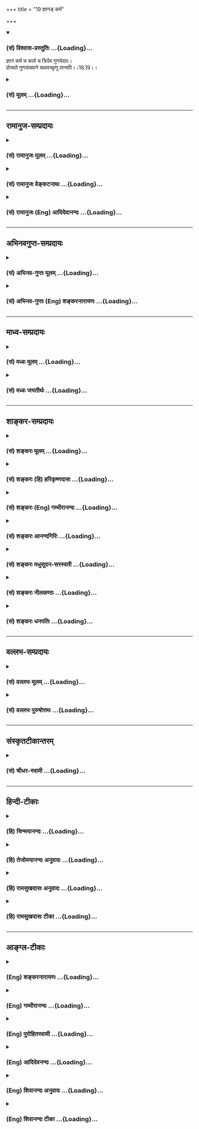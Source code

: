 +++
title = "19 ज्ञानङ् कर्म"

+++
<div class="js_include" newlevelforh1="3" title="(सं) विश्वास-प्रस्तुतिः" unfilled url="/purANam/mahAbhAratam/06-bhIShma-parva/02-bhagavad-gItA-parva/saMskRtam/vishvAsa-prastutiH/18_moxa-saMnyAsa-yogaH/19_jnAna~N_karma.md">
<details open><summary><h3>(सं) विश्वास-प्रस्तुतिः ...{Loading}...</h3></summary>

ज्ञानं कर्म च कर्ता च त्रिधैव गुणभेदतः।  
प्रोच्यते गुणसंख्याने यथावच्छृणु तान्यपि।।18.19।।
</details>
</div>
<div class="js_include collapsed" newlevelforh1="3" title="(सं) मूलम्" unfilled url="/purANam/mahAbhAratam/06-bhIShma-parva/02-bhagavad-gItA-parva/saMskRtam/mUlam/18_moxa-saMnyAsa-yogaH/19_jnAna~N_karma.md">
<details><summary><h3>(सं) मूलम् ...{Loading}...</h3></summary>

ज्ञानं कर्म च कर्ता च त्रिधैव गुणभेदतः।  
प्रोच्यते गुणसंख्याने यथावच्छृणु तान्यपि।।18.19।।
</details>
</div>


_________________
## रामानुज-सम्प्रदायः
<div class="js_include collapsed" newlevelforh1="3" title="(सं) रामानुजः मूलम्" unfilled url="/purANam/mahAbhAratam/06-bhIShma-parva/02-bhagavad-gItA-parva/saMskRtam/rAmAnujaH/mUlam/18_moxa-saMnyAsa-yogaH/19_jnAna~N_karma.md">
<details><summary><h3>(सं) रामानुजः मूलम् ...{Loading}...</h3></summary>

।।18.19।। कर्तव्यकर्मविषयं **ज्ञानम्;** अनुष्ठीयमानं **च कर्म**
तस्यानुष्ठाता **च** सत्त्वादि**गुणभेदतः** **त्रिधा एव प्रोच्यते।**
**गुणसंख्याने** गुणकार्यगणने **यथावत् श्रृणु तानि अपि** -- तानि गुणतो
भिन्नानि ज्ञानादीनि यथावत् श्रृणु।

</details>
</div>
<div class="js_include collapsed" newlevelforh1="3" title="(सं) रामानुजः वेङ्कटनाथः" unfilled url="/purANam/mahAbhAratam/06-bhIShma-parva/02-bhagavad-gItA-parva/saMskRtam/rAmAnujaH/venkaTanAthaH/18_moxa-saMnyAsa-yogaH/19_jnAna~N_karma.md">
<details><summary><h3>(सं) रामानुजः वेङ्कटनाथः ...{Loading}...</h3></summary>

  
  
।।18.19।। ज्ञानं ज्ञेयं परिज्ञाता \[18।18\] इत्युक्ता एव पदार्थाःज्ञानं
कर्म च कर्ता च इत्यनूद्यन्ते। ज्ञातृत्वकर्तृत्वयोरवस्थाभेदमात्रत्वात्
ज्ञानोक्त्यैव ज्ञातुरपि सिद्धेरिहानुक्तिः ज्ञेयशब्दस्य च कर्मविषयत्वात्।
करणं तु कर्मानुप्रविष्टत्वान्न पृथग्विभजिष्यते। गुणसङ्ख्यानशब्देन
साङ्ख्यराद्धान्तविवक्षायां प्रमाणाभावात्प्रकृते चानुपयोगात्
गुणस्वरूपगणने च ज्ञानादेरनुप्रवेशाभावात्गुणकार्यगणन
इत्युक्तम्। यथावच्छृणु यथावछ्रवणयोग्यमवधानं कुर्वित्यर्थः। यथावत् इति
विवक्षितं प्रकारमाहगुणतो भिन्नानीति।  
  

</details>
</div>
<div class="js_include collapsed" newlevelforh1="3" title="(सं) रामानुजः (Eng) आदिदेवानन्दः" unfilled url="/purANam/mahAbhAratam/06-bhIShma-parva/02-bhagavad-gItA-parva/saMskRtam/rAmAnujaH/english/AdidevAnandaH/18_moxa-saMnyAsa-yogaH/19_jnAna~N_karma.md">
<details><summary><h3>(सं) रामानुजः (Eng) आदिदेवानन्दः ...{Loading}...</h3></summary>

18.19 The knowledge of action which ought to be done, the act to be
performed, and the performer of the act are threefold, each of them
being divided in accordance with Sattva etc., Listen about these, which
are differentiated according to the Gunas.

</details>
</div>


_________________
## अभिनवगुप्त-सम्प्रदायः
<div class="js_include collapsed" newlevelforh1="3" title="(सं) अभिनव-गुप्तः मूलम्" unfilled url="/purANam/mahAbhAratam/06-bhIShma-parva/02-bhagavad-gItA-parva/saMskRtam/abhinava-guptaH/mUlam/18_moxa-saMnyAsa-yogaH/19_jnAna~N_karma.md">
<details><summary><h3>(सं) अभिनव-गुप्तः मूलम् ...{Loading}...</h3></summary>

।।18.19।। अथैषां षण्णामपि संक्षेपेण गुणभेदात् +++(omits गुण -- )+++ भेदं
दर्शयितुमाह -- ज्ञानमिति। गुणानां संख्यानं निश्चयो यत्र; तत्र
साङ्ख्यीयकृतान्ते ज्ञानादित्रिविधमुच्यते यत्; तच्छृणु इति संगतिः। ज्ञानम्
इत्यनेन ज्ञाने क्रियायां च यत् करणं तत् द्विविधमुक्तम्। एवं कर्म इति
ज्ञेयं कार्यं च कर्ता इति +++(; N; K omits कर्तेति )+++ ज्ञाता कर्ता चेति।

</details>
</div>
<div class="js_include collapsed" newlevelforh1="3" title="(सं) अभिनव-गुप्तः (Eng) शङ्करनारायणः" unfilled url="/purANam/mahAbhAratam/06-bhIShma-parva/02-bhagavad-gItA-parva/saMskRtam/abhinava-guptaH/english/shankaranArAyaNaH/18_moxa-saMnyAsa-yogaH/19_jnAna~N_karma.md">
<details><summary><h3>(सं) अभिनव-गुप्तः (Eng) शङ्करनारायणः ...{Loading}...</h3></summary>

18.19 Jnanam etc. In enumerating the Strands : In the consdered
conclusion of the Sankhya where the Strands are decided numerically,
these instruments of knowledge etc., are declared to be of three types.
that you must listen to. This is what is conveyed by the association of
words (or ideas) here. By instrument-of-knowledge (Jnanam) the two-fold
instruments viz. that of knowledge and of activity, are spoken of.
Similarly object (karman) speaks of both the object of knowledge and the
object of activity and agent (kartr) refers to both the knower and the
performer. Now the three verses. Sarvabhutesu etc. (20-22) speak of the
three-foldness of the instrument of knowledge. That is why the
Instrumental Yena is employed. The nature of all the instruments of
knowledge and of action is described by this much of portion. The
three-foldness of object of both the types viz. the object of knowledge
and the object of action is described by the tripple verses Niyatam etc.
(23-25). The three-fold nature of the agent of both the categories viz.
the knower and the doer is briefly explained by the three verses
Muktasangah etc. (26-28). The three types of the intellect is examined
by three verses, Pravrttim etc. (30-32), in order to explain the
different nature of the two-fold instruments (i.e. of knowledge and of
action). By this means the three-fold nature of other instrumetns is
also indicated. The instrument reires technical know-how, and this
technical know-how, of course, consists of the pentad that includes
content and so on. However, because faith \[included in this pentad\]
has already been dealt with (XVII, 2ff.), and because the desire to know
and the aversion to know \[both belonging to the pentad\] are obtained
by inference through the firmness and happiness \[of the pentad\], the
three-fold division of the last two is explained by the verses Dhrtya
yaya etc. (33-35) and Sukham tu idanim etc. (36-39). All this \[the
Lord\] declares \[one by one\] ;-

</details>
</div>


_________________
## माध्व-सम्प्रदायः
<div class="js_include collapsed" newlevelforh1="3" title="(सं) मध्वः मूलम्" unfilled url="/purANam/mahAbhAratam/06-bhIShma-parva/02-bhagavad-gItA-parva/saMskRtam/madhvaH/mUlam/18_moxa-saMnyAsa-yogaH/19_jnAna~N_karma.md">
<details><summary><h3>(सं) मध्वः मूलम् ...{Loading}...</h3></summary>

।।18.19।। पुनः साधनप्रथनाय गुणभेदानाह -- ज्ञानमित्यादिना। गुणसङ्ख्याने
गुणगणनप्रकरणे।

</details>
</div>
<div class="js_include collapsed" newlevelforh1="3" title="(सं) मध्वः जयतीर्थः" unfilled url="/purANam/mahAbhAratam/06-bhIShma-parva/02-bhagavad-gItA-parva/saMskRtam/madhvaH/jayatIrthaH/18_moxa-saMnyAsa-yogaH/19_jnAna~N_karma.md">
<details><summary><h3>(सं) मध्वः जयतीर्थः ...{Loading}...</h3></summary>

।।18.19।। ज्ञानं कर्मेत्यादेः प्रकृतोपयोगाप्रतीतेस्तं दर्शयन्नाह --
**पुनरि**ति। मोक्षसाधनं प्रागपि गुणभेदानामुक्तत्वात्पुनरित्युक्तम्।
गुणसङ्ख्यानशब्देन कापिलं शास्त्रमुच्यत इति भावेनाऽऽह -- **गुणे**ति। तच्च
वैदिकमभिप्रेतम्।

</details>
</div>


_________________
## शाङ्कर-सम्प्रदायः
<div class="js_include collapsed" newlevelforh1="3" title="(सं) शङ्करः मूलम्" unfilled url="/purANam/mahAbhAratam/06-bhIShma-parva/02-bhagavad-gItA-parva/saMskRtam/shankaraH/mUlam/18_moxa-saMnyAsa-yogaH/19_jnAna~N_karma.md">
<details><summary><h3>(सं) शङ्करः मूलम् ...{Loading}...</h3></summary>

।।18.19।। --,**ज्ञानं कर्म च;** कर्म क्रिया; न कारकं पारिभाषिकम्
ईप्सिततमं कर्म; **कर्ता च** निर्वर्तकः क्रियाणां **त्रिधा एव;** अवधारणं
गुणव्यतिरिक्तजात्यन्तराभावप्रदर्शनार्थं **गुणभेदतः** सत्त्वादिभेदेन
इत्यर्थः। **प्रोच्यते** कथ्यते **गुणसंख्याने** कापिले शास्त्रे तदपि
गुणसंख्यानशास्त्रं गुणभोक्तृविषये प्रमाणमेव। परमार्थब्रह्मैकत्वविषये
यद्यपि विरुध्यते; तथापि ते हि कापिलाः गुणगौणव्यापारनिरूपणे अभियुक्ताः
इति तच्छास्त्रमपि वक्ष्यमाणार्थस्तुत्यर्थत्वेन उपादीयते इति न विरोधः।
**यथावत्** यथान्यायं यथाशास्त्रं **श्रृणु तान्यपि** ज्ञानादीनि
तद्भेदजातानि गुणभेदकृतानि श्रृणु; वक्ष्यमाणे अर्थे मनःसमाधिं कुरु
इत्यर्थः।। ज्ञानस्य तु तावत् त्रिविधत्वम् उच्यते --,

</details>
</div>
<div class="js_include collapsed" newlevelforh1="3" title="(सं) शङ्करः (हि) हरिकृष्णदासः" unfilled url="/purANam/mahAbhAratam/06-bhIShma-parva/02-bhagavad-gItA-parva/saMskRtam/shankaraH/hindI/harikRShNadAsaH/18_moxa-saMnyAsa-yogaH/19_jnAna~N_karma.md">
<details><summary><h3>(सं) शङ्करः (हि) हरिकृष्णदासः ...{Loading}...</h3></summary>

।।18.19।। क्रिया; कारक और फल सभी त्रिगुणात्मक हैं; अतः सत्त्व; रज और तम
इन तीनों गुणोंके भेदसे उन सबका त्रिविध भेद बतलाना है। सो आरम्भ करते हैं
--, यहाँ कर्म शब्दका अर्थ क्रिया है; कर्ताका अत्यन्त इष्ट पारिभाषिक शब्द
कारकरूप कर्म नहीं। ज्ञान; कर्म और कर्ता अर्थात् क्रिया करनेवाला -- ये
तीनों ही; गुणोंकी संख्या करनेवाले शास्त्रोंमें अर्थात् कपिलमुनिप्रणीत
शास्त्रमें गुणोंके भेदसे यानी सात्त्विक आदि भेदसे; प्रत्येक तीनतीन
प्रकारके बतलाये गये हैं। यहाँ त्रिधाके साथ एव शब्द जोड़कर यह आशय प्रकट
किया गया है; कि उक्त तीनों पदार्थ गुणोंसे अतिरिक्त अन्य जातिके नहीं हैं।
वह गुणोंकी संख्या करनेवाला कापिलशास्त्र यद्यपि परमार्थब्रह्मकी एकताके
विषयमें (भगवान्के सिद्धान्तसे) विरुद्ध है तो भी गुणोंके भोक्ता ( जीव )
के विषयमें तो प्रमाण है ही। वे कापिलसाङ्ख्यके अनुयायी; गुण और गुणके
व्यापारका निरूपण करनेमें निपुण हैं। इसलिये उनका शास्त्र भी आगे कहे हुए
अभिप्रायकी स्तुति करनेके लिये प्रमाणरूपसे ग्रहण किया जाता है; सुतरां कोई
विरोध नहीं है। उनको अर्थात् ज्ञान; कर्म और कर्ताको तथा गुणोंके अनुसार
किये हुए उनके सात्त्विक आदि समस्त भेदोंको; तू यथावत् -- जैसा शास्त्रमें
न्यायानुसार कहा है उसी प्रकार सुन अर्थात् आगे कही जानेवाली बातमें चित्त
लगा।

</details>
</div>
<div class="js_include collapsed" newlevelforh1="3" title="(सं) शङ्करः (Eng) गम्भीरानन्दः" unfilled url="/purANam/mahAbhAratam/06-bhIShma-parva/02-bhagavad-gItA-parva/saMskRtam/shankaraH/english/gambhIrAnandaH/18_moxa-saMnyAsa-yogaH/19_jnAna~N_karma.md">
<details><summary><h3>(सं) शङ्करः (Eng) गम्भीरानन्दः ...{Loading}...</h3></summary>

18.19 Jnanam, knowledge; karma, action-not the objective case in the
technical sense, which is defined as 'that which is most cheirshed by
the subject'; and karta, agent, the accomplisher of actions; procyate,
are stated; guna-sankhyane, in the teaching about the gunas, in the
philosophy of Kapila; to be eva, only (-only is used for emphasis, by
way of showing that they have no classification other than that based on
the gunas-); tridha, of three kinds; guna-bhedatah, according to the
differences of the gunas, i.e. according to the differences of sattva
etc. Even that philosophy teaching about the gunas is certainly vaild so
far as it concerns the experiencer of the gunas, though it is
contradictory so far as the non-duality of the supreme Reality, Brahman,
is concerned. Those followers of Kapila are acknoweldge authorities in
the ascertainment of the functions of the gunas and their derivatives.
Hence, that scripture, too, is being referred to by way of eulogy of the
subject-matter going to be spoken of. Therefore there is no
contradiction. Srnu, hear; tani, about them; api, also; yathavat, as
they are, as established by reason and as propounded in the scriptures.
Hear about knowledge etc. and all their diversities created by the
differences of the gunas. The idea is , 'Concentrate your mind on the
subject going to be taught.' And now the threefold classification of
knowledge is being stated:

</details>
</div>
<div class="js_include collapsed" newlevelforh1="3" title="(सं) शङ्करः आनन्दगिरिः" unfilled url="/purANam/mahAbhAratam/06-bhIShma-parva/02-bhagavad-gItA-parva/saMskRtam/shankaraH/AnandagiriH/18_moxa-saMnyAsa-yogaH/19_jnAna~N_karma.md">
<details><summary><h3>(सं) शङ्करः आनन्दगिरिः ...{Loading}...</h3></summary>

।।18.19।। अनन्तरश्लोकदशकतात्पर्यमाह -- **अथेति।**
ज्ञानादिप्रस्तावानन्तर्यमथशब्दार्थः। इदानीं
प्रस्तुतज्ञानाद्यवान्तरभेदापेक्षायामित्यर्थः। तेषां गुणभेदात्त्रैविध्ये
हेतुमाह -- **गुणात्मकत्वादिति।** वक्तव्यो वक्ष्यमाणश्लोकनवकेनेति शेषः।
एवं स्थिते प्रथममवान्तरभेदप्रतिज्ञा क्रियत इत्याह -- **इत्यारभ्यत इति।**
कर्तुरीप्सिततमं कर्मेति यत्तत्परिभाष्यते तन्नात्र कर्मशब्दवाच्यमित्याह
-- **नेति।** गुणातिरेकेण विधान्तरं ज्ञानादिषु नेति
निर्धारयितुमवधारणमित्याह -- **गुणेति।** ज्ञानादीनां प्रत्येकं
गुणभेदप्रयुक्ते त्रैविध्ये प्रमाणमाह -- **प्रोच्यत** **इति।** नतु कापिलं
पातञ्जलमित्यादि शास्त्रं विरुद्धार्थत्वादप्रमाणं कथमिह प्रमाणीक्रियते
तत्राह -- **तदपीति।** विषयविशेषे विरोधेऽपि प्रकृतेऽर्थे
प्रामाण्यमविरुद्धमित्यर्थः। यद्यपि कापिलादयो गुणवृत्तिविचारे
गौणव्यापारस्य भोगादेर्निरूपणे च निपुणास्तथापि कथं तदीयं शास्त्रमत्र
प्रमाणीकृतमित्याशङ्क्याह -- **ते हीति।** ज्ञानादिषु प्रत्येकमवान्तरभेदो
वक्ष्यमाणोऽर्थस्तस्य तन्त्रान्तरेऽपि प्रसिद्धिकथनं स्तुतिस्तादर्थ्येन
कापिलादिमतोपादानमिहोपयोगीत्यर्थः। तृतीयपादस्याविरुद्धार्थत्वं निगमयति --
**नेति।** यथावदित्यादिव्याचष्टे -- **यथान्यायमिति।**

</details>
</div>
<div class="js_include collapsed" newlevelforh1="3" title="(सं) शङ्करः मधुसूदन-सरस्वती" unfilled url="/purANam/mahAbhAratam/06-bhIShma-parva/02-bhagavad-gItA-parva/saMskRtam/shankaraH/madhusUdana-sarasvatI/18_moxa-saMnyAsa-yogaH/19_jnAna~N_karma.md">
<details><summary><h3>(सं) शङ्करः मधुसूदन-सरस्वती ...{Loading}...</h3></summary>

।।18.19।। इदानीं ज्ञानज्ञेयज्ञातरूपस्य करणकर्मकर्तृरूपस्य च त्रिकद्वयस्य
त्रिगुणात्मकत्वं वक्तव्यमिति तदुभयं संक्षिप्य त्रिगुणात्मकत्वं
प्रतिजानीते -- ज्ञानं कर्म चेति। ज्ञानं प्राग्व्याख्यातम्।
ज्ञेयमप्यत्रैवान्तर्भूतं ज्ञानोपाधिकत्वाज्ज्ञेयत्वस्य। कर्म क्रिया
त्रिविधः कर्मसंग्रह इत्यत्रोक्ता। चकारात् करणकर्मकारकयोरत्रैवान्तर्भावः
क्रियोपाधिकत्वात्कारकत्वस्य। कर्ता क्रियाया निर्वर्तकश्चकाराज्ज्ञाता च।
कर्तुः क्रियोपाधिकत्वेऽपि पृथक् त्रैगुण्यकथनं
कुतार्किकभ्रमकल्पितात्मत्वनिवारणार्थम्। ते हि कर्तैवात्मेति मन्यन्ते।
गुणाः सत्त्वरजस्तमांसि सम्यक् कार्यभेदेन व्याख्यायन्ते
प्रतिपाद्यन्तेऽस्मिन्निति गुणसंख्यानं कापिलं तस्मिन् ज्ञानं क्रिया च
कर्ता च गुणभेदतः सत्त्वरजस्तमोभेदेन त्रिधैव प्रोच्यते। एवकारो
विधान्तरनिवारणार्थः। यद्यपि कापिलं शास्त्रं परमार्थब्रह्मैकत्वविषये न
प्रमाणं तथाप्यपरमार्थगुणगौणभेदनिरूपणे व्यावहारिकं प्रामाण्यं भजत इति
वक्ष्यमाणार्थस्तुत्यर्थं गुणसंख्याने प्रोच्यत इत्युक्तम्।
तन्त्रान्तरेऽपि प्रसिद्धमिदं न केवलस्मिन्नेव तन्त्र इति
स्तुतिर्यथावद्यथाशास्त्रं शृणु श्रोतुं सावधानो भव। तानि
विज्ञानादीन्यपिशब्दात्तद्भेदजातानि च गुणभेदकृतान्यत्र चैवमपौनरुक्त्यं
द्रष्टव्यम्। चतुर्दशेऽध्याये तत्र सत्त्वं निर्मलत्वादित्यादिना गुणानां
बन्धहेतुत्वप्रकारो निरूपितो गुणातीतस्य जीवन्मुक्तत्वनिरूपणाय सप्तदशे
पुनर्यजन्ते सात्त्विका देवानित्यादिना गुणकृतत्रिविधस्वभावनिरूपणेनासुरं
रजस्तमःस्वभावं परित्यज्य सात्त्विकाहारादिसेवया दैवः सात्त्विकः स्वभावः
संपादनीय इत्युक्तमिह तु स्वभावतो गुणातीतस्यात्मनः क्रियाकारकफलसंबन्धो
नास्तीति दर्शयितुं तेषां सर्वेषां त्रिगुणात्मकत्वमेव न रूपान्तरमस्ति
येनात्मसंबन्धिता स्यादित्युच्यत इति विशेषः।

</details>
</div>
<div class="js_include collapsed" newlevelforh1="3" title="(सं) शङ्करः नीलकण्ठः" unfilled url="/purANam/mahAbhAratam/06-bhIShma-parva/02-bhagavad-gItA-parva/saMskRtam/shankaraH/nIlakaNThaH/18_moxa-saMnyAsa-yogaH/19_jnAna~N_karma.md">
<details><summary><h3>(सं) शङ्करः नीलकण्ठः ...{Loading}...</h3></summary>

।।18.19।। पूर्वश्लोकोक्ते ज्ञानादिषट्के परिज्ञाता कर्ता चैक एवेति
परिशिष्टाः पञ्च तेषां सर्वेषां प्राकृतत्वेन त्रिगुणात्मकत्वे प्राप्ते
ज्ञेयकरणयोर्जडयोर्घटकुठारकल्पयोः परिसंख्यार्थं त्रयाणामेव प्रत्येकं
त्रिविधत्वं विवरीतुं प्रतिजानीते -- **ज्ञानमिति।** ज्ञानं कर्म कर्ता
चेति त्रयमेव गुणभेदतस्त्रिधा न तु ज्ञेयकरणे। गुणसंख्याने कापिले
शास्त्रे। यद्यपि तत्र एकस्यां प्रमदायां भर्तुः सुखं जायते तं प्रति
तस्याः सत्त्वोद्भूतत्वात्; तामविन्दतश्चैत्रस्य दुःखं जायते तं प्रति
तस्याः रजोद्भूतत्वात्। तस्यामेव सपत्न्या द्वेषस्तां प्रति
तस्यास्तमोद्भूतत्वात्। प्रमदयैव सर्वे भावा व्याख्याता इति कापिलानां
ज्ञेयकरणयोरपि त्रैविध्यं प्रसिद्धम्। तथापि प्रमदादय एकस्यैव पुंसो
निमित्तभेदेन प्रीतिदुःखद्वेषविषया अपि भवन्तीति पूर्वोक्तव्यवस्थाया
निर्मूलत्वात्। प्रीत्यादीनां कर्तृसमवायितया प्रतीयमानानामालम्बनभूतायाः
प्रमदायाः प्रीत्याद्यात्मकत्वं कल्पयितुं न शक्यत इति न भगवता
तयोस्त्रिविधत्वं व्याख्यायते। अक्षरार्थः स्पष्टः।

</details>
</div>
<div class="js_include collapsed" newlevelforh1="3" title="(सं) शङ्करः धनपतिः" unfilled url="/purANam/mahAbhAratam/06-bhIShma-parva/02-bhagavad-gItA-parva/saMskRtam/shankaraH/dhanapatiH/18_moxa-saMnyAsa-yogaH/19_jnAna~N_karma.md">
<details><summary><h3>(सं) शङ्करः धनपतिः ...{Loading}...</h3></summary>

।।18.19।। क्रियाकारकफलानामात्मसंबन्धो नास्तीति दर्शयितुं तेषां सर्वेषां
त्रिगुणात्मकत्वात् सत्त्वरजस्तमोगुणभेदेन त्रैविध्यप्रतिपादमारभ्यते --
ज्ञानमिति। कर्मशब्देन क्रिया ग्राह्या वक्ष्यमाणानुरोधात्। ननु
कर्तुरीप्सिततमं कर्मेति पारिभाषिकं कर्म कारकं कर्ता च क्रियाणां
निर्वतर्कः गुणभेदतः सत्त्वादिगुणभेदेन त्रिधैव गुणसंख्याने प्रोच्यते।
अवधारणं गुणव्यतिरेकेण विविधान्तरं ज्ञानादिषु नास्तीति निर्धारणार्थम्।
गुणाः सत्त्वादयः सभ्यक्कार्यभेदेन ख्यायन्ते प्रतिपाद्यन्तेऽस्मिन्निति
गुणसंख्यानं कापिलशास्त्रं यद्यपि परमार्थब्रह्मैकत्वविषये विरुध्यते तथापि
तेषां कापिलानां गुणागौणव्यापारनिरुपणेऽभि युक्तात्वात्तच्छास्त्रमपि
वक्ष्यमाणस्तुत्यर्थत्वेनोपादीयते। वक्ष्यमाणार्थस्य तन्त्रान्तरेऽपि
प्रसिद्धकथनं स्तुतिः। तानि ज्ञानादीनि अपिशब्दात्तद्भेदजातानि च
गुणभेदकृतानि श्रृणु। वक्ष्यमाणेऽर्थे मनःसमाधानं कुर्वित्यर्थः।

</details>
</div>


_________________
## वल्लभ-सम्प्रदायः
<div class="js_include collapsed" newlevelforh1="3" title="(सं) वल्लभः मूलम्" unfilled url="/purANam/mahAbhAratam/06-bhIShma-parva/02-bhagavad-gItA-parva/saMskRtam/vallabhaH/mUlam/18_moxa-saMnyAsa-yogaH/19_jnAna~N_karma.md">
<details><summary><h3>(सं) वल्लभः मूलम् ...{Loading}...</h3></summary>

।।18.19।। ज्ञानमिति। पूर्वोक्तं ज्ञानं कर्म चानुष्ठीयमानं कर्त्ता
तदनुष्ठाता सत्त्वादिगुणभेदतस्त्रिधैवोच्यते। गुणसङ्ख्याने साङ्ख्य
इत्यर्थः।

</details>
</div>
<div class="js_include collapsed" newlevelforh1="3" title="(सं) वल्लभः पुरुषोत्तमः" unfilled url="/purANam/mahAbhAratam/06-bhIShma-parva/02-bhagavad-gItA-parva/saMskRtam/vallabhaH/puruShottamaH/18_moxa-saMnyAsa-yogaH/19_jnAna~N_karma.md">
<details><summary><h3>(सं) वल्लभः पुरुषोत्तमः ...{Loading}...</h3></summary>

  
  
।।18.19।। अथ ज्ञानादित्रयमपि त्रिगुणभेदेन प्रत्येकं त्रिविधमस्तीत्याह --
ज्ञानमिति। ज्ञानं साधनं; कर्म क्रिया; कर्त्ता पुरुषः; एतत्त्रयमपि
गुणभेदेन सात्त्विकादिभेदतस्त्रिधैव। गुणसङ्ख्याने गुणाः कार्यभेदेन
सङ्ख्यायन्ते निरूप्यन्ते गण्यन्ते वा अस्मिन्निति साङ्ख्यशास्त्रे
प्रोच्यन्ते तान्यपि तत्रोक्तानि यथावत् मदुक्तानि शृणु। साङ्ख्यप्रोक्तानि
तान्यपि शृण्वित्युक्त्या सप्तदशाध्याये स्वोक्तत्रैविध्यस्य
निर्गुणाधिकारसम्पादकानि कर्माणि भवन्ति; न त्वेतानीति
स्वरूपवैजात्यज्ञानार्थं श्रोतव्यानीति ज्ञापितम्।  
  

</details>
</div>


_________________
## संस्कृतटीकान्तरम्
<div class="js_include collapsed" newlevelforh1="3" title="(सं) श्रीधर-स्वामी" unfilled url="/purANam/mahAbhAratam/06-bhIShma-parva/02-bhagavad-gItA-parva/saMskRtam/shrIdhara-svAmI/18_moxa-saMnyAsa-yogaH/19_jnAna~N_karma.md">
<details><summary><h3>(सं) श्रीधर-स्वामी ...{Loading}...</h3></summary>

।।18.19।। ततः किमत आह **-- ज्ञानमिति।** गुणाः सम्यक्कार्यभेदेन ख्यायन्ते
प्रतिपाद्यन्तेऽस्मिन्निति गुणसंख्यानं साङ्ख्यशास्त्रं तस्मिन्; ज्ञानं
कर्म च क्रिया कर्ता च प्रत्येकं सत्त्वादिगुणभेदेन त्रिधैवोच्यते। तान्यपि
ज्ञानादीनि वक्ष्यमाणानि यथावच्छृणु। त्रिधैवेत्येवकारो
गुणत्रयोपाधिव्यतिरेकेणात्मनः स्वतःकर्तृत्वादिप्रतिषेधार्थः।
चतुर्दशेऽध्यायेतत्र सत्त्वं निर्मलत्वात् इत्यादिना गुणानां
बन्धकत्वप्रकारो निरूपितः। सप्तदशेऽध्यायेयजन्ते सात्त्विका देवान्
इत्यादिना गुणकृतत्रिविधस्वभावनिरूपणेन रजस्तमःस्वभावं परित्यज्य
सात्त्विकाहारादिसेवया सात्त्विकस्वभावः संपादनीय इत्युक्तम्। इह तु
क्रियाकारकफलादीनामात्मसंबन्धो नास्तीति दर्शयितुं सर्वेषां
त्रिगुणात्मकत्वमुच्यत इति विशेषो ज्ञातव्यः।

</details>
</div>


_________________
## हिन्दी-टीकाः
<div class="js_include collapsed" newlevelforh1="3" title="(हि) चिन्मयानन्दः" unfilled url="/purANam/mahAbhAratam/06-bhIShma-parva/02-bhagavad-gItA-parva/hindI/chinmayAnandaH/18_moxa-saMnyAsa-yogaH/19_jnAna~N_karma.md">
<details><summary><h3>(हि) चिन्मयानन्दः ...{Loading}...</h3></summary>

।।18.19।। आगामी श्लोकों में विवेच्य विषय को यहाँ केवल सूचित किया गया है।
चतुर्दश अध्याय में प्रकृति के सत्त्व; रज और तम इन तीन गुणों के लक्षण;
व्यापार एवं प्रभाव का विस्तृत वर्णन किया गया था। इन तीन गुणों में से
किसी एक के आधिक्य के कारण अथवा इनके विभिन्न अनुपात में संयोग से; या फिर
इनके प्राधान्य के क्रमपरिवर्तन के कारण ही विभिन्न व्यक्तियों के स्वभाव
तथा कार्यों में इतना वैचित्र्य दिखाई देता है। इतना ही नहीं; अपितु किसी
एक व्यक्ति के जीवन में भी समयसमय पर इन गुणों के कारण परिवर्तन होता रहता
है। यहाँ गुणसंख्याने शब्द से कपिल मुनि जी का साङ्ख्यशास्त्र अभिप्रेत है।
साङ्ख्य दर्शन में त्रिगुणों के व्यापार का विशेष वर्णन किया गया है। यथावत्
का अर्थ है यथान्याय और यथाशास्त्र; अर्थात् शास्त्र और युक्ति से युक्त।
अर्जुन तो उपदेश का श्रवण कर ही रहा था; तथापि शृणु कहने का अर्थ यह प्रतीत
होता है कि भगवान् चाहते हैं कि अर्जुन आगे के विषय को विशेष ध्यान देकर
सुने। विवेच्य विषय का विशेष महत्त्व है। सर्वप्रथम त्रिविध ज्ञान बताते हैं

</details>
</div>
<div class="js_include collapsed" newlevelforh1="3" title="(हि) तेजोमयानन्दः अनुवादः" unfilled url="/purANam/mahAbhAratam/06-bhIShma-parva/02-bhagavad-gItA-parva/hindI/tejomayAnandaH/anuvAdaH/18_moxa-saMnyAsa-yogaH/19_jnAna~N_karma.md">
<details><summary><h3>(हि) तेजोमयानन्दः अनुवादः ...{Loading}...</h3></summary>

।।18.19।। ज्ञान, कर्म और कर्ता भी गुणों के भेद से साङ्ख्यशास्त्र
(गुणसंख्याने) में त्रिविध ही कहे गये हैं; उनको भी तुम मुझ से यथावत्
श्रवण करो।।

</details>
</div>
<div class="js_include collapsed" newlevelforh1="3" title="(हि) रामसुखदासः अनुवादः" unfilled url="/purANam/mahAbhAratam/06-bhIShma-parva/02-bhagavad-gItA-parva/hindI/rAmasukhadAsaH/anuvAdaH/18_moxa-saMnyAsa-yogaH/19_jnAna~N_karma.md">
<details><summary><h3>(हि) रामसुखदासः अनुवादः ...{Loading}...</h3></summary>

।।18.19।। गुणसंख्यान (गुणोंके सम्बन्धसे प्रत्येक पदार्थके भिन्न-भिन्न
भेदोंकी गणना करनेवाले) शास्त्रमें गुणोंके भेदसे ज्ञान और कर्म तथा कर्ता
तीन-तीन प्रकारसे ही कहे जाते हैं, उनको भी तुम यथार्थरूपसे सुनो।

</details>
</div>
<div class="js_include collapsed" newlevelforh1="3" title="(हि) रामसुखदासः टीका" unfilled url="/purANam/mahAbhAratam/06-bhIShma-parva/02-bhagavad-gItA-parva/hindI/rAmasukhadAsaH/TIkA/18_moxa-saMnyAsa-yogaH/19_jnAna~N_karma.md">
<details><summary><h3>(हि) रामसुखदासः टीका ...{Loading}...</h3></summary>

।।18.19।।***व्याख्या --***  **प्रोच्यते गुणसंख्याने --** जिस
शास्त्रमें गुणोंके सम्बन्धसे प्रत्येक पदार्थके भिन्नभिन्न भेदोंकी गणना
की गयी है; उसी शास्त्रके अनुसार मैं तुम्हें ज्ञान; कर्म तथा कर्ताके भेद
बता रहा हूँ।  
  
**ज्ञानं कर्म च कर्ता च त्रिधैव गुणभेदतः --** पीछेके श्लोकमें भगवान्ने
कर्मकी प्रेरणा होनेमें तीन हेतु बताये तथा तीन ही हेतु कर्मके बननेमें
बताये। इस प्रकार कर्मसंग्रह होनेतकमें कुल छः बातें बतायीं **(टिप्पणी प₀
901)**। अब इस श्लोकमें भगवान् ज्ञान; कर्म तथा कर्ता -- इन तीनोंका विवेचन
करनेकी ही बात कहते हैं। कर्मप्रेरकविभागमेंसे विवेचन करनेके लिये केवल
ज्ञान लिया गया है; क्योंकि किसी भी कर्मकी प्रेरणामें पहले ज्ञान ही होता
है। ज्ञानके बाद ही कार्यका आरम्भ होता है। कर्मसंग्रहविभागमेंसे केवल कर्म
और कर्ता लिये गये हैं। यद्यपि कर्मके होनेमें कर्ता मुख्य है; तथापि
साथमें कर्मको भी लेनेका कारण यह है कि कर्ता जब कर्म करता है; तभी
कर्मसंग्रह होता है। अगर कर्ता कर्म न करे तो कर्मसंग्रह होगा ही नहीं।
तात्पर्य यह हुआ कि कर्मप्रेरणामें ज्ञान तथा कर्मसंग्रहमें कर्म और कर्ता
मुख्य हैं। इन तीनों -- (ज्ञान; कर्म और कर्ता -- ) के सात्त्विक होनेसे ही
मनुष्य निर्लिप्त हो सकता है; राजस और तामस होनेसे नहीं। अतः यहाँ
कर्मप्रेरकविभागमें ज्ञाता और ज्ञेय को तथा कर्मसंग्रहविभागमें करण को नहीं
लिया गया है। कर्मप्रेरकविभाग के ज्ञाता और ज्ञेय का विवेचन क्यों नहीं किया
कारण कि ज्ञाता जब क्रियासे सम्बन्ध जोड़ता है; तब वह कर्ता कहलाता है और
उस कर्ताके तीन (सात्त्विक; राजस और तामस) भेदोंके अन्तर्गत ही ज्ञाताके भी
तीन भेद हो जाते हैं। परन्तु ज्ञाता जब ज्ञप्तिमात्र रहता है; तब उसके तीन
भेद नहीं होते क्योंकि उसमें गुणोंका सङ्ग नहीं है। गुणोंका सङ्ग होनेसे ही
उसके तीन भेद होते हैं। इसलिये वृत्तिज्ञान ही सात्त्विक; राजस तथा तामस
होता है।  
  
जिसे जाना जाय; उस विषयको ज्ञेय कहते हैं। जाननेके विषय अनेक हैं; इसलिये
इसके अलग भेद नहीं किये गये। परन्तु जाननेयोग्य सब विषयोंका एकमात्र लक्ष्य
सुख प्राप्त करना ही रहता है। जैसे; कोई विद्या पढ़ता है; कोई धन कमाता है;
कोई अधिकार पानेकी चेष्टा करता है तो इन सब विषयोंको जानने; पानेकी
चेष्टाका लक्ष्य एकमात्र सुख ही रहता है। विद्या पढ़नेमें यही भाव रहता है
कि ज्यादा पढ़कर ज्यादा धन कमाऊँगा; मान पाऊँगा और उनसे मैं सुखी होऊँगा।
ऐसे ही हरेक कर्मका लक्ष्य परम्परासे सुख ही रहता है। इसलिये भगवान्ने
ज्ञेयके तीन भेद सात्त्विक; राजस और तामस सुख के नामसे आगे (18 । 36 --
39में) किये हैं।  
  
ऐसे ही भगवान्ने करणके भी तीन भेद नहीं किये क्योंकि इन्द्रियाँ आदि जितने
भी करण हैं; वे सब साधनमात्र हैं। इसलिये उनके तीन भेद नहीं होते। परन्तु
इन सभी करणोंमें बुद्धि की ही प्रधानता है क्योंकि मनुष्य करणोंसे जो कुछ
भी काम करता है; उसको वह बुद्धिपूर्वक (विचारपूर्वक) ही करता है। इसलिये
भगवान्ने करणके तीन भेद सात्त्विक; राजस और तामस बुद्धिके नामसे आगे (18।
30 -- 32 में) किये हैं।  
  
बुद्धिको दृढ़तासे रखनेमें धृति बुद्धिकी सहायक बनती है। ज्ञानयोगकी
साधनामें भगवान्ने दो जगह (6। 25 में तथा 18। 51में) बुद्धिके साथ धृति पद
भी दिया है। इससे यह मालूम देता है कि ज्ञानमार्गमें बुद्धिके साथ धृतिकी
विशेष आवश्यकता है। इसलिये भगवान्ने धृतिके भी तीन भेद (18। 33 -- 35 में)
बताये हैं।  
  
**त्रिधैव** पदमें यह भाव है कि ये भेद तीन (सात्त्विक; राजस और तामस) ही
होते हैं; कम और ज्यादा नहीं होते अर्थात् न दो होते हैं और न चार होते
हैं। कारण कि सत्त्व; रज और तम -- ये तीन गुण ही प्रकृतिसे उत्पन्न हैं --
**सत्त्वं रजस्तम इति गुणाः प्रकृतिसम्भवाः** (गीता 14। 5)। इसलिये इन
तीनों गुणोंको लेकर तीन ही भेद होते हैं।**यथावत् --**
गुणसंख्यानशास्त्रमें इस विषयका जैसा वर्णन हुआ है; वैसाकावैसा तुम्हें
सुना रहा हूँ अपनी तरफसे कुछ कम या अधिक करके नहीं सुना रहा हूँ।**श्रृणु
--** इस विषयको ध्यानसे सुनो। कारण कि सात्त्विक; राजस और तामस -- इन
तीनोंमेंसे सात्त्विक चीजें तो कर्मोंसे सम्बन्धविच्छेद करके
परमात्मतत्त्वका बोध करानेवाली हैं; राजस चीजें जन्ममरण देनेवाली हैं और
तामस चीजें पतन करनेवाली अर्थात् नरकों और नीच योनियोंमें ले जानेवाली हैं।
इसलिये इनका वर्णन सुनकर सात्त्विक चीजोंको ग्रहण तथा राजसतामस चीजोंका
त्याग करना चाहिये।**तानि --** इन ज्ञान आदिका तुम्हारे स्वरूपके साथ कोई
सम्बन्ध नहीं है। तुम्हारा स्वरूप तो सदा निर्लेप है।  
  
**अपि --** इनके भेदोंको जाननेकी भी बड़ी भारी आवश्यकता है क्योंकि इनको
ठीक तरहसे जाननेपर **यस्य** **नाहंकृतो भावो ৷৷. न हन्ति न निबध्यते** (18।
17) -- इस श्लोकका ठीक अनुभव हो जायगा अर्थात् अपने स्वरूपका बोध हो
जायगा।  
  
***सम्बन्ध --***  अब भगवान् सात्त्विक ज्ञानका वर्णन करते हैं।

</details>
</div>


_________________
## आङ्ग्ल-टीकाः
<div class="js_include collapsed" newlevelforh1="3" title="(Eng) शङ्करनारायणः" unfilled url="/purANam/mahAbhAratam/06-bhIShma-parva/02-bhagavad-gItA-parva/english/shankaranArAyaNaH/18_moxa-saMnyAsa-yogaH/19_jnAna~N_karma.md">
<details><summary><h3>(Eng) शङ्करनारायणः ...{Loading}...</h3></summary>

18.19. The instrument of knowledge, the object and the agent are just
three kinds because of the differences in the Strands-thus it is
declared in enumerating the Strands. These also you must listen to
\[from Me\] as they are.

</details>
</div>
<div class="js_include collapsed" newlevelforh1="3" title="(Eng) गम्भीरानन्दः" unfilled url="/purANam/mahAbhAratam/06-bhIShma-parva/02-bhagavad-gItA-parva/english/gambhIrAnandaH/18_moxa-saMnyAsa-yogaH/19_jnAna~N_karma.md">
<details><summary><h3>(Eng) गम्भीरानन्दः ...{Loading}...</h3></summary>

18.19 Knowledge, action and agent are stated in the teaching about the
gunas to be only of three kinds according to the differences of the
gunas. Hear about them also as they are.

</details>
</div>
<div class="js_include collapsed" newlevelforh1="3" title="(Eng) पुरोहितस्वामी" unfilled url="/purANam/mahAbhAratam/06-bhIShma-parva/02-bhagavad-gItA-parva/english/purohitasvAmI/18_moxa-saMnyAsa-yogaH/19_jnAna~N_karma.md">
<details><summary><h3>(Eng) पुरोहितस्वामी ...{Loading}...</h3></summary>

18.19 The knowledge, the act and the doer differ according to the
Qualities. Listen to this too:

</details>
</div>
<div class="js_include collapsed" newlevelforh1="3" title="(Eng) आदिदेवनन्दः" unfilled url="/purANam/mahAbhAratam/06-bhIShma-parva/02-bhagavad-gItA-parva/english/AdidevanandaH/18_moxa-saMnyAsa-yogaH/19_jnAna~N_karma.md">
<details><summary><h3>(Eng) आदिदेवनन्दः ...{Loading}...</h3></summary>

18.19 Knowledge, act and agent are declared in the science of Gunas to
be of three kinds, according to the difference in the Gunas. Listen
about them also as they are.

</details>
</div>
<div class="js_include collapsed" newlevelforh1="3" title="(Eng) शिवानन्दः अनुवादः" unfilled url="/purANam/mahAbhAratam/06-bhIShma-parva/02-bhagavad-gItA-parva/english/shivAnandaH/anuvAdaH/18_moxa-saMnyAsa-yogaH/19_jnAna~N_karma.md">
<details><summary><h3>(Eng) शिवानन्दः अनुवादः ...{Loading}...</h3></summary>

18.19 Knowledge, action and actor are declared in the science of the
Gunas (Sankhya philosophy) to be of three kinds only, according to the
distinction of the Gunas. Of these also, hear duly.

</details>
</div>
<div class="js_include collapsed" newlevelforh1="3" title="(Eng) शिवानन्दः टीका" unfilled url="/purANam/mahAbhAratam/06-bhIShma-parva/02-bhagavad-gItA-parva/english/shivAnandaH/TIkA/18_moxa-saMnyAsa-yogaH/19_jnAna~N_karma.md">
<details><summary><h3>(Eng) शिवानन्दः टीका ...{Loading}...</h3></summary>

18.19 ज्ञानम् knowledge; कर्म action; च and; कर्ता actor; च and; त्रिधा
of three kinds; एव only; गुणभेदतः according to the distinction of Gunas;
प्रोच्यते are declared; गुणसंख्याने in the science of Gunas (Sankhya
philosophy); यथावत् duly; श्रृणु hear; तानि them; अपि also.Commentary
The three alities overpower the whole of creation with their special
nature and bring it entirely under their control. The nature of action;
the actor and his knowledge are threefold according to the Gunas that is
predominant. If all the three are Sattvic; then the action will not bind
the man.Karta The doer of the actions.The science of the Gunas here
referred to is Kapilas system of philosophy. Though the Sankhya system
is opposed to Vedanta with reference to the Supreme Truth; viz.; the
oneness or nonduality of Brahman; yet it is an authority on the science
of the Gunas.I shall describe knowledge; action and actor; as also their
various distinctions caused by different Gunas; scientifically and
rationally. Hear My teachings; O Arjuna; with rapt attention. You will
be immensely benefited.

</details>
</div>
